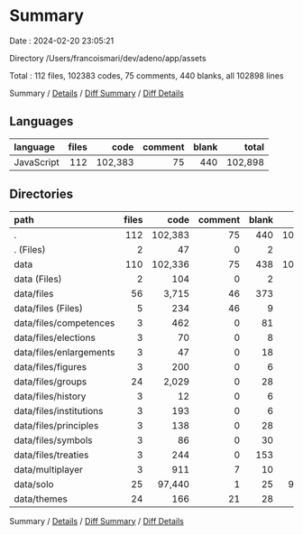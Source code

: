 # Summary

Date : 2024-02-20 23:05:21

Directory /Users/francoismari/dev/adeno/app/assets

Total : 112 files,  102383 codes, 75 comments, 440 blanks, all 102898 lines

Summary / [Details](details.md) / [Diff Summary](diff.md) / [Diff Details](diff-details.md)

## Languages
| language | files | code | comment | blank | total |
| :--- | ---: | ---: | ---: | ---: | ---: |
| JavaScript | 112 | 102,383 | 75 | 440 | 102,898 |

## Directories
| path | files | code | comment | blank | total |
| :--- | ---: | ---: | ---: | ---: | ---: |
| . | 112 | 102,383 | 75 | 440 | 102,898 |
| . (Files) | 2 | 47 | 0 | 2 | 49 |
| data | 110 | 102,336 | 75 | 438 | 102,849 |
| data (Files) | 2 | 104 | 0 | 2 | 106 |
| data/files | 56 | 3,715 | 46 | 373 | 4,134 |
| data/files (Files) | 5 | 234 | 46 | 9 | 289 |
| data/files/competences | 3 | 462 | 0 | 81 | 543 |
| data/files/elections | 3 | 70 | 0 | 8 | 78 |
| data/files/enlargements | 3 | 47 | 0 | 18 | 65 |
| data/files/figures | 3 | 200 | 0 | 6 | 206 |
| data/files/groups | 24 | 2,029 | 0 | 28 | 2,057 |
| data/files/history | 3 | 12 | 0 | 6 | 18 |
| data/files/institutions | 3 | 193 | 0 | 6 | 199 |
| data/files/principles | 3 | 138 | 0 | 28 | 166 |
| data/files/symbols | 3 | 86 | 0 | 30 | 116 |
| data/files/treaties | 3 | 244 | 0 | 153 | 397 |
| data/multiplayer | 3 | 911 | 7 | 10 | 928 |
| data/solo | 25 | 97,440 | 1 | 25 | 97,466 |
| data/themes | 24 | 166 | 21 | 28 | 215 |

Summary / [Details](details.md) / [Diff Summary](diff.md) / [Diff Details](diff-details.md)
